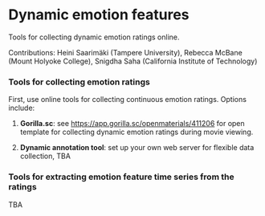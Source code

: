 # Dynamic emotion features

Tools for collecting dynamic emotion ratings online.

Contributions: Heini Saarimäki (Tampere University), Rebecca McBane (Mount Holyoke College), Snigdha Saha (California Institute of Technology)

### Tools for collecting emotion ratings

First, use online tools for collecting continuous emotion ratings. Options include:

1. **Gorilla.sc**: see https://app.gorilla.sc/openmaterials/411206 for open template for collecting dynamic emotion ratings during movie viewing.

2. **Dynamic annotation tool**: set up your own web server for flexible data collection, TBA

### Tools for extracting emotion feature time series from the ratings

TBA
